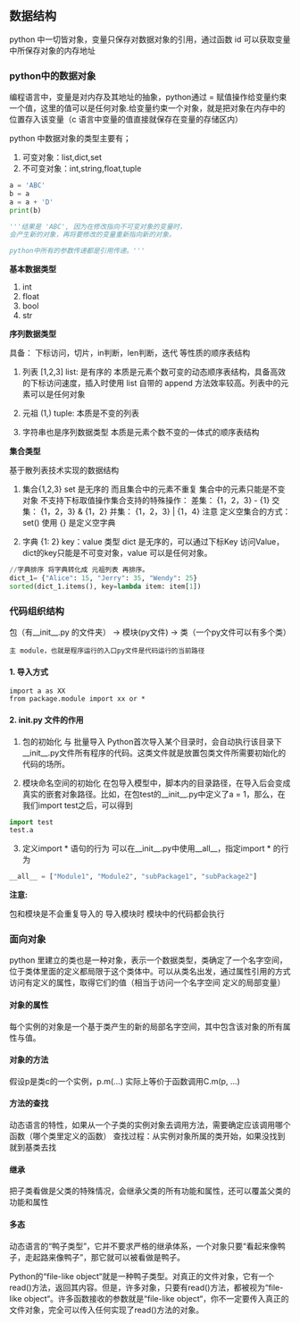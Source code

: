 ## 数据结构

python 中一切皆对象，变量只保存对数据对象的引用，通过函数 id 可以获取变量中所保存对象的内存地址

### python中的数据对象

编程语言中，变量是对内存及其地址的抽象，python通过 = 赋值操作给变量约束一个值，这里的值可以是任何对象.给变量约束一个对象，就是把对象在内存中的位置存入该变量（c 语言中变量的值直接就保存在变量的存储区内）

python 中数据对象的类型主要有；
1. 可变对象：list,dict,set
2. 不可变对象：int,string,float,tuple


```python
a = 'ABC'
b = a
a = a + 'D'
print(b)

'''结果是 'ABC', 因为在修改指向不可变对象的变量时，
会产生新的对象，再将要修改的变量重新指向新的对象。

python中所有的参数传递都是引用传递。'''
```

**基本数据类型**
1. int
2. float
3. bool
4. str

**序列数据类型**

具备： 下标访问，切片，in判断，len判断，迭代 等性质的顺序表结构

1. 列表 [1,2,3] list: 是有序的 本质是元素个数可变的动态顺序表结构，具备高效的下标访问速度，插入时使用 list 自带的 append 方法效率较高。列表中的元素可以是任何对象

2. 元祖 (1,) tuple: 本质是不变的列表

3. 字符串也是序列数据类型 本质是元素个数不变的一体式的顺序表结构

**集合类型**

基于散列表技术实现的数据结构

1. 集合{1,2,3} set 是无序的 而且集合中的元素不重复 集合中的元素只能是不变对象 不支持下标取值操作集合支持的特殊操作：
差集： {1，2，3} - {1}
交集： {1，2，3} & {1，2}
并集： {1，2，3} | {1，4} 
注意 定义空集合的方式：set() 使用 {} 是定义空字典

2. 字典 {1: 2} key：value 类型 dict 是无序的，可以通过下标Key 访问Value，dict的key只能是不可变对象，value 可以是任何对象。
```python
//字典排序 将字典转化成 元祖列表 再排序。
dict_1= {"Alice": 15, "Jerry": 35, "Wendy": 25}
sorted(dict_1.items(), key=lambda item: item[1])
```

### 代码组织结构
包（有__init__.py 的文件夹） -> 模块(py文件) -> 类（一个py文件可以有多个类） 

    主 module，也就是程序运行的入口py文件是代码运行的当前路径


#### 1. 导入方式

    import a as XX
    from package.module import xx or * 


#### 2. __init__.py 文件的作用

1. 包的初始化 与 批量导入
Python首次导入某个目录时，会自动执行该目录下__init__.py文件所有程序的代码。这类文件就是放置包类文件所需要初始化的代码的场所。


2. 模块命名空间的初始化
在包导入模型中，脚本内的目录路径，在导入后会变成真实的嵌套对象路径。比如，在包test的__init__.py中定义了a = 1，那么，在我们import test之后，可以得到
``` python
import test
test.a
```
3. 定义import * 语句的行为
可以在__init__.py中使用__all__，指定import * 的行为
```python
__all__ = ["Module1", "Module2", "subPackage1", "subPackage2"]
```

**注意:**

包和模块是不会重复导入的
导入模块时 模块中的代码都会执行

### 面向对象

python 里建立的类也是一种对象，表示一个数据类型，类确定了一个名字空间，位于类体里面的定义都局限于这个类体中。可以从类名出发，通过属性引用的方式访问有定义的属性，取得它们的值（相当于访问一个名字空间 定义的局部变量）

#### 对象的属性
每个实例的对象是一个基于类产生的新的局部名字空间，其中包含该对象的所有属性与值。

#### 对象的方法
假设p是类c的一个实例，p.m(...) 实际上等价于函数调用C.m(p, ...)

#### 方法的查找
动态语言的特性，如果从一个子类的实例对象去调用方法，需要确定应该调用哪个函数（哪个类里定义的函数） 查找过程：从实例对象所属的类开始，如果没找到就到基类去找

#### 继承
把子类看做是父类的特殊情况，会继承父类的所有功能和属性，还可以覆盖父类的功能和属性

#### 多态
动态语言的“鸭子类型”，它并不要求严格的继承体系，一个对象只要“看起来像鸭子，走起路来像鸭子”，那它就可以被看做是鸭子。

Python的“file-like object“就是一种鸭子类型。对真正的文件对象，它有一个read()方法，返回其内容。但是，许多对象，只要有read()方法，都被视为“file-like object“。许多函数接收的参数就是“file-like object“，你不一定要传入真正的文件对象，完全可以传入任何实现了read()方法的对象。